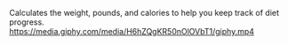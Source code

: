 Calculates the weight, pounds, and calories to help you keep track of diet progress.
https://media.giphy.com/media/H6hZQgKR50nOlOVbT1/giphy.mp4
